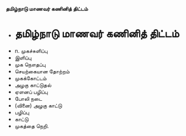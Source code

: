 **தமிழ்நாடு மாணவர் கணினித் திட்டம்**
- # தமிழ்நாடு மாணவர் கணினித் திட்டம்
- n. முகச்சுளிப்பு
- இளிப்பு
- முக நௌதப்பு
- செயற்கையான தோற்றம்
- முகக்கோட்டம்
- அழகு காட்டுதல்
- ஏளனப் பழிப்பு
- போலி நடை
- (வினை) அழகு காட்டு
- பழிப்பு
- காட்டு
- முகத்தை நெறி.

